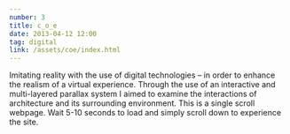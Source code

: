 ```yaml
---
number: 3
title: c_o_e
date: 2013-04-12 12:00
tag: digital
link: /assets/coe/index.html
---
```


Imitating reality with the use of digital technologies – in order to enhance the realism of a virtual experience. Through the use of an interactive and multi-layered parallax system I aimed to examine the interactions of architecture and its surrounding environment. This is a single scroll webpage. Wait 5-10 seconds to load and simply scroll down to experience the site.